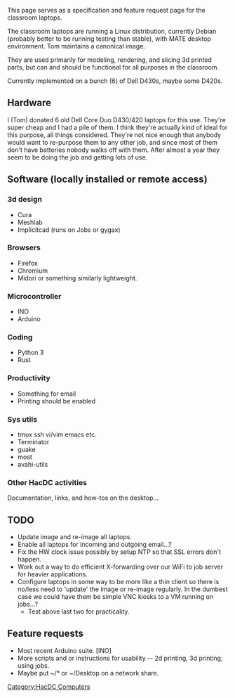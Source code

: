 This page serves as a specification and feature request page for the
classroom laptops.

The classroom laptops are running a Linux distribution, currently Debian
(probably better to be running testing than stable), with MATE desktop
environment. Tom maintains a canonical image.

They are used primarily for modeling, rendering, and slicing 3d printed
parts, but can and should be functional for all purposes in the
classroom.

Currently implemented on a bunch (6) of Dell D430s, maybe some D420s.

## Hardware

I (Tom) donated 6 old Dell Core Duo D430/420 laptops for this use.
They're super cheap and I had a pile of them. I think they're actually
kind of ideal for this purpose, all things considered. They're not nice
enough that anybody would want to re-purpose them to any other job, and
since most of them don't have batteries nobody walks off with them.
After almost a year they seem to be doing the job and getting lots of
use.

## Software (locally installed or remote access)

### 3d design

- Cura
- Meshlab
- Implicitcad (runs on Jobs or gygax)

### Browsers

- Firefox
- Chromium
- Midori or something similarly lightweight.

### Microcontroller

- INO
- Arduino

### Coding

- Python 3
- Rust

### Productivity

- Something for email
- Printing should be enabled

### Sys utils

- tmux ssh vi/vim emacs etc.
- Terminator
- guake
- most
- avahi-utils

### Other HacDC activities

Documentation, links, and how-tos on the desktop...

## TODO

- Update image and re-image all laptops.
- Enable all laptops for incoming and outgoing email...?
- Fix the HW clock issue possibly by setup NTP so that SSL errors don't
  happen.
- Work out a way to do efficient X-forwarding over our WiFi to job
  server for heavier applications.
- Configure laptops in some way to be more like a thin client so there
  is no/less need to 'update' the image or re-image regularly. In the
  dumbest case we could have them be simple VNC kiosks to a VM running
  on jobs...?
  - Test above last two for practicality.

## Feature requests

- Most recent Arduino suite. \[INO\]
- More scripts and or instructions for usability -- 2d printing, 3d
  printing, using jobs.
- Maybe put ~/\* or ~/Desktop on a network share.

[Category:HacDC Computers](Category:HacDC_Computers "wikilink")